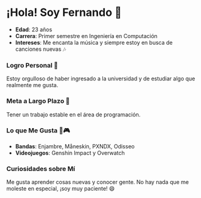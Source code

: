 # ¡Hola! Soy Fernando 👋

- **Edad**: 23 años  
- **Carrera**: Primer semestre en Ingeniería en Computación  
- **Intereses**: Me encanta la música y siempre estoy en busca de canciones nuevas 🎶  

### Logro Personal 🌟  
Estoy orgulloso de haber ingresado a la universidad y de estudiar algo que realmente me gusta.

### Meta a Largo Plazo 🚀  
Tener un trabajo estable en el área de programación.

### Lo que Me Gusta 🎸🎮  
- **Bandas**: Enjambre, Måneskin, PXNDX, Odisseo  
- **Videojuegos**: Genshin Impact y Overwatch  

### Curiosidades sobre Mí  
Me gusta aprender cosas nuevas y conocer gente. No hay nada que me moleste en especial, ¡soy muy paciente! 😄
